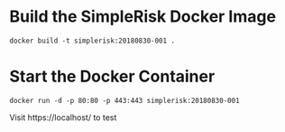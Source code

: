 # Build the SimpleRisk Docker Image
```
docker build -t simplerisk:20180830-001 .
```

# Start the Docker Container
```
docker run -d -p 80:80 -p 443:443 simplerisk:20180830-001
```

Visit https://localhost/ to test
